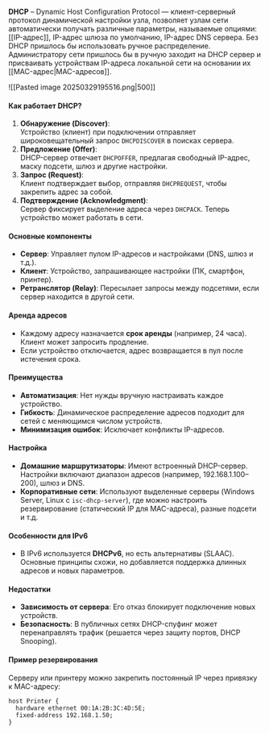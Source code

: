 
**DHCP** – Dynamic Host Configuration Protocol — клиент-серверный протокол динамической настройки узла, позволяет узлам сети автоматически получать различные параметры, называемые опциями: [[IP-адрес]], IP-адрес шлюза по умолчанию, IP-адрес DNS сервера.
Без DHCP пришлось бы использовать ручное распределение. Администратору сети пришлось бы в ручную заходит на DHCP сервер и присваивать устройствам IP-адреса локальной сети на основании их [[MAC-адрес|MAC-адресов]].

![[Pasted image 20250329195516.png|500]]
#### Как работает DHCP?

1. **Обнаружение (Discover)**:  
    Устройство (клиент) при подключении отправляет широковещательный запрос `DHCPDISCOVER` в поисках сервера.
2. **Предложение (Offer)**:  
    DHCP-сервер отвечает `DHCPOFFER`, предлагая свободный IP-адрес, маску подсети, шлюз и другие настройки.
3. **Запрос (Request)**:  
    Клиент подтверждает выбор, отправляя `DHCPREQUEST`, чтобы закрепить адрес за собой.
4. **Подтверждение (Acknowledgment)**:  
    Сервер фиксирует выделение адреса через `DHCPACK`. Теперь устройство может работать в сети.

#### Основные компоненты

- **Сервер**: Управляет пулом IP-адресов и настройками (DNS, шлюз и т.д.).
- **Клиент**: Устройство, запрашивающее настройки (ПК, смартфон, принтер).
- **Ретранслятор (Relay)**: Пересылает запросы между подсетями, если сервер находится в другой сети.

#### Аренда адресов

- Каждому адресу назначается **срок аренды** (например, 24 часа). Клиент может запросить продление.
- Если устройство отключается, адрес возвращается в пул после истечения срока.

#### Преимущества

- **Автоматизация**: Нет нужды вручную настраивать каждое устройство.
- **Гибкость**: Динамическое распределение адресов подходит для сетей с меняющимся числом устройств.
- **Минимизация ошибок**: Исключает конфликты IP-адресов.

#### Настройка

- **Домашние маршрутизаторы**: Имеют встроенный DHCP-сервер. Настройки включают диапазон адресов (например, 192.168.1.100–200), шлюз и DNS.
- **Корпоративные сети**: Используют выделенные серверы (Windows Server, Linux с `isc-dhcp-server`), где можно настроить резервирование (статический IP для MAC-адреса), разные подсети и т.д.

#### Особенности для IPv6

- В IPv6 используется **DHCPv6**, но есть альтернативы (SLAAC). Основные принципы схожи, но добавляется поддержка длинных адресов и новых параметров.

#### Недостатки

- **Зависимость от сервера**: Его отказ блокирует подключение новых устройств.
- **Безопасность**: В публичных сетях DHCP-спуфинг может перенаправлять трафик (решается через защиту портов, DHCP Snooping).
#### Пример резервирования
Серверу или принтеру можно закрепить постоянный IP через привязку к MAC-адресу:
```
host Printer {
  hardware ethernet 00:1A:2B:3C:4D:5E;
  fixed-address 192.168.1.50;
}
```
